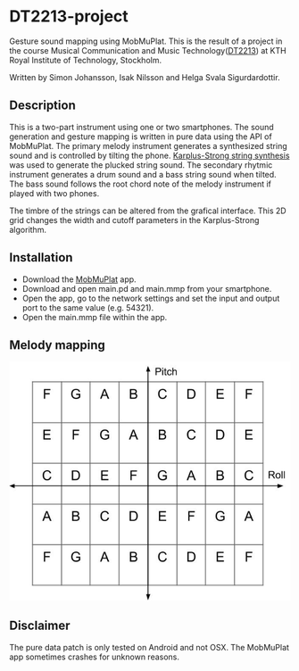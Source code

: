 # DT2213-project
Gesture sound mapping using MobMuPlat.
This is the result of a project in the course Musical Communication and Music Technology([DT2213](http://www.kth.se/student/kurser/kurs/DT2213?l=en)) at KTH Royal Institute of Technology, Stockholm.

Written by Simon Johansson, Isak Nilsson and Helga Svala Sigurdardottir.

## Description
This is a two-part instrument using one or two smartphones. 
The sound generation and gesture mapping is written in pure data using the API of MobMuPlat. 
The primary melody instrument generates a synthesized string sound and is controlled by tilting the phone. 
[Karplus-Strong string synthesis](http://en.wikipedia.org/wiki/Karplus%E2%80%93Strong_string_synthesis) was used to generate the plucked string sound. 
The secondary rhytmic instrument generates a drum sound and a bass string sound when tilted. 
The bass sound follows the root chord note of the melody instrument if played with two phones.

The timbre of the strings can be altered from the grafical interface. This 2D grid changes the width and cutoff parameters in the Karplus-Strong algorithm.

## Installation
* Download the [MobMuPlat](http://www.mobmuplat.com/) app.
* Download and open main.pd and main.mmp from your smartphone.
* Open the app, go to the network settings and set the input and output port to the same value (e.g. 54321).
* Open the main.mmp file within the app.

## Melody mapping
![Tilt mapping](tilt_mapping.jpg)

## Disclaimer
The pure data patch is only tested on Android and not OSX.
The MobMuPlat app sometimes crashes for unknown reasons.
